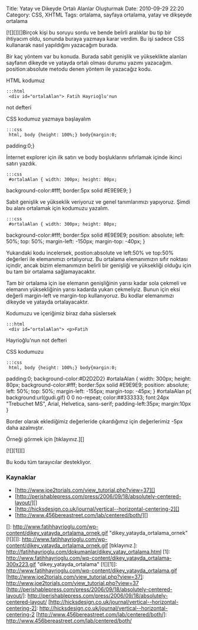 Title: Yatay ve Dikeyde Ortalı Alanlar Oluşturmak
Date: 2010-09-29 22:20
Category: CSS, XHTML
Tags: ortalama, sayfaya ortalama, yatay ve dikşeyde ortalama

[![][]][]Birçok kişi bu soruyu sordu ve bende belirli aralıklar bu tip
bir ihtiyacım oldu, sonunda buraya yazmaya karar verdim. Bu işi sadece
CSS kullanarak nasıl yapıldığını yazacağım burada.

Bir kaç yöntem var bu konuda. Burada sabit genişlik ve yükseklikte
alanları sayfanın dikeyde ve yatayda ortalı olması durumu yazımı
yazacağım. position:absolute metodu denen yöntem ile yazacağız kodu.

HTML kodumuz

	:::html
	 <div id="ortalaAlan"> Fatih Hayrioğlu'nun
not defteri </div> 

CSS kodumuz yazmaya başlayalım

	:::css
	 html, body {height: 100%;} body{margin:0;
padding:0;} 

İnternet explorer için ilk satırı ve body boşluklarını sıfırlamak içinde
ikinci satırı yazdık.

	:::css
	 #ortalaAlan { width: 300px; height: 80px;
background-color:#fff; border:5px solid #E9E9E9; } 

Sabit genişlik ve yükseklik veriyoruz ve genel tanımlarımızı yapıyoruz.
Şimdi bu alanı ortalamak için kodumuzu yazalım.

	:::css
	 #ortalaAlan { width: 300px; height: 80px;
background-color:#fff; border:5px solid #E9E9E9; position: absolute;
left: 50%; top: 50%; margin-left: -150px; margin-top: -40px; }


Yukarıdaki kodu incelersek, postion:absolute ve left:50% ve top:50%
değerleri ile elemanımızı ortalıyoruz. Bu ortalama elemanımızın sıfır
noktası içindir, ancak bizim elemanımızın belirli bir genişliği ve
yüksekliği olduğu için bu tam bir ortalama sağlamayacaktır.

Tam bir ortalama için ise elemanın genişliğinin yarısı kadar sola
çekmeli ve elemanın yüksekliğinin yarısı kadarda yukarı çekmeliyiz.
Bunun için eksi değerli margin-left ve margin-top kullanıyoruz. Bu
kodlar elemanımızı dikeyde ve yatayda ortalayacaktır.

Kodumuzu ve içeriğimiz biraz daha süslersek

	:::html
	 <div id="ortalaAlan"> <p>Fatih
Hayrioğlu'nun not defteri</p> </div> 

CSS kodumuzu

	:::css
	 html, body {height: 100%;} body{margin:0;
padding:0; background-color:#D2D2D2} #ortalaAlan { width: 300px;
height: 80px; background-color:#fff; border:5px solid #E9E9E9;
position: absolute; left: 50%; top: 50%; margin-left: -155px;
margin-top: -45px; } #ortalaAlan p{ background:url(gudi.gif) 0 0
no-repeat; color:##333333; font:24px "Trebuchet MS", Arial, Helvetica,
sans-serif; padding-left:35px; margin:10px } 

Border olarak eklediğimiz değerleride çıkardığımız için değerlerimiz
-5px daha azalmıştır.

Örneği görmek için [tıklayınız.][]

[![][1]][]

Bu kodu tüm tarayıcılar destekliyor.

### Kaynaklar

-   [http://www.joe2torials.com/view_tutorial.php?view=37][]
-   [http://perishablepress.com/press/2006/09/18/absolutely-centered-layout/][]
-   [http://hicksdesign.co.uk/journal/vertical--horizontal-centering-2][]
-   [http://www.456bereastreet.com/lab/centered/both/][]

</p>

  []: http://www.fatihhayrioglu.com/wp-content/dikey_yatayda_ortalama_ornek.gif
    "dikey_yatayda_ortalama_ornek"
  [![][]]: http://www.fatihhayrioglu.com/wp-content/dikey_yatayda_ortalama_ornek.gif
  [tıklayınız.]: http://fatihhayrioglu.com/dokumanlar/dikey_yatay_ortalama.html
  [1]: http://www.fatihhayrioglu.com/wp-content/dikey_yatayda_ortalama-300x223.gif
    "dikey_yatayda_ortalama"
  [![][1]]: http://www.fatihhayrioglu.com/wp-content/dikey_yatayda_ortalama.gif
  [http://www.joe2torials.com/view_tutorial.php?view=37]: http://www.joe2torials.com/view_tutorial.php?view=37
  [http://perishablepress.com/press/2006/09/18/absolutely-centered-layout/]: http://perishablepress.com/press/2006/09/18/absolutely-centered-layout/
  [http://hicksdesign.co.uk/journal/vertical--horizontal-centering-2]: http://hicksdesign.co.uk/journal/vertical--horizontal-centering-2
  [http://www.456bereastreet.com/lab/centered/both/]: http://www.456bereastreet.com/lab/centered/both/
